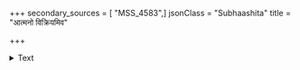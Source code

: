 +++
secondary_sources = [ "MSS_4583",]
jsonClass = "Subhaashita"
title = "आत्मनो विक्रियमिव"

+++

<details><summary>Text</summary>

आत्मनो विक्रियमिव कुर्वन् दद्यात् समीहितम्।  
जलवत् पर्वताञ्छत्रून् भिन्द्यादनुपलक्षितः॥
</details>
